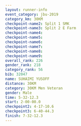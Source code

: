 ```yaml
---
layout: runner-info 
event_category: jbu-2019 
category_km: 30KM 
checkpoint-name2: Split 1 SMK 
checkpoint-name3: Split 2 E Farm 
checkpoint-name4: 
checkpoint-name5: 
checkpoint-name6: 
checkpoint-name7: 
checkpoint-name8: 
checkpoint-name9: 
overall_rank: 226
gender_rank: 218
category_rank: 56
bib: 32047
name: SUHAIMI YUSOFF
distance: 30KM
category: 30KM Men Veteran
gender: Male
time: 5-32-12.3
start: 2-00-00.0
checkpoint2: 4-17-10.6
checkpoint3: 6-40-44.3
finish: 7-32-12.3
---
```

